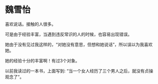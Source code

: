 # 魏雪怡

喜欢说话。接触的人很多。

可是由于经验丰富，当遇到违反常识的人的时候，也容易出现错误。

她由于没有见过我这样的，“对她没有意思，但想和她说话”，所以误以为我喜欢她。



她的经验十分的丰富啊！有过3个对象。

以前我读过的一本书，上面写到: “当一个女人经历了三个男人之后，就没有贞操观念了”。

